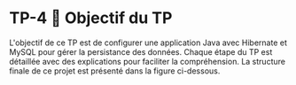 # TP-4 🎯 Objectif du TP
L'objectif de ce TP est de configurer une application Java avec Hibernate et MySQL pour gérer la persistance des données. Chaque étape du TP est détaillée avec des explications pour faciliter la compréhension. La structure finale de ce projet est présenté dans la figure ci-dessous.


